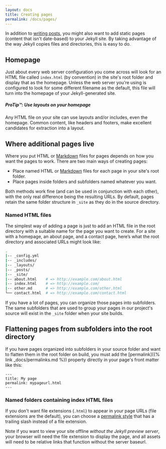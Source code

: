 ```yaml
---
layout: docs
title: Creating pages
permalink: /docs/pages/
---
```


In addition to [writing posts](../posts/), you might also want to add static pages (content that isn't date-based) to your Jekyll site. By taking advantage of the way Jekyll copies files and directories, this is easy to do.

## Homepage

Just about every web server configuration you come across will look for an HTML
file called `index.html` (by convention) in the site's root folder and display
that as the homepage. Unless the web server you’re using is configured to look
for some different filename as the default, this file will turn into the
homepage of your Jekyll-generated site.

<div class="note">
  <h5>ProTip™: Use layouts on your homepage</h5>
  <p>
    Any HTML file on your site can use layouts and/or includes, even the
    homepage. Common content, like headers and footers, make excellent
    candidates for extraction into a layout.
  </p>
</div>

## Where additional pages live

Where you put HTML or [Markdown](https://daringfireball.net/projects/markdown/)
files for pages depends on how you want the pages to work. There are two main ways of creating pages:

- Place named HTML or [Markdown](https://daringfireball.net/projects/markdown/)
files for each page in your site's root folder.
- Place pages inside folders and subfolders named whatever you want.

Both methods work fine (and can be used in conjunction with each other),
with the only real difference being the resulting URLs. By default, pages retain the same folder structure in `_site` as they do in the source directory.

### Named HTML files

The simplest way of adding a page is just to add an HTML file in the root
directory with a suitable name for the page you want to create. For a site with
a homepage, an about page, and a contact page, here’s what the root directory
and associated URLs might look like:

```sh
.
|-- _config.yml
|-- _includes/
|-- _layouts/
|-- _posts/
|-- _site/
|-- about.html    # => http://example.com/about.html
|-- index.html    # => http://example.com/
|-- other.md      # => http://example.com/other.html
└── contact.html  # => http://example.com/contact.html
```

If you have a lot of pages, you can organize those pages into subfolders. The same subfolders that are used to group your pages in our project's source will exist in the `_site` folder when your site builds.

## Flattening pages from subfolders into the root directory

If you have pages organized into subfolders in your source folder and want to flatten them in the root folder on build, you must add the [permalink]({% link _docs/permalinks.md %}) property directly in your page's front matter like this:

```
---
title: My page
permalink: mypageurl.html
---
```

### Named folders containing index HTML files

If you don't want file extensions (`.html`) to appear in your page URLs (file extensions are the default), you can choose a [permalink style](../permalinks/#builtinpermalinkstyles) that has a trailing slash instead of a file extension.

Note if you want to view your site offline *without the Jekyll preview server*, your browser will need the file extension to display the page, and all assets will need to be relative links that function without the server baseurl.
